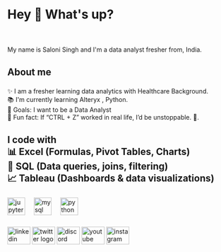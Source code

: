 
<h1 align="left">Hey 👋 What's up?</h1>

###

<br clear="both">

<p align="left">My name is Saloni Singh and I'm a data analyst fresher from, India.</p>

###

<h2 align="left">About me</h2>

###

<p align="left">✨ I am a fresher learning data analytics with Healthcare Background.<br>📚 I'm currently learning Alteryx , Python.<br>🎯 Goals: I want to be a Data Analyst<br>🎲 Fun fact: If “CTRL + Z” worked in real life, I’d be unstoppable. 🔄.</p>

###

<h2 align="left">I code with<br>📊 Excel (Formulas, Pivot Tables, Charts)<br> 🐬 SQL (Data queries, joins, filtering)<br>📈 Tableau (Dashboards & data visualizations)</h2>

###

<div align="left">
  <img src="https://cdn.jsdelivr.net/gh/devicons/devicon/icons/jupyter/jupyter-original.svg" height="40" alt="jupyter logo"  />
  <img width="12" />
  <img src="https://cdn.jsdelivr.net/gh/devicons/devicon/icons/mysql/mysql-original.svg" height="40" alt="mysql logo"  />
  <img width="12" />
  <img src="https://cdn.jsdelivr.net/gh/devicons/devicon/icons/python/python-original.svg" height="40" alt="python logo"  />
</div>

###

<div align="left">
  <img src="https://raw.githubusercontent.com/maurodesouza/profile-readme-generator/master/src/assets/icons/social/linkedin/default.svg" width="52" height="40" alt="linkedin logo"  />
  <img src="https://raw.githubusercontent.com/maurodesouza/profile-readme-generator/master/src/assets/icons/social/twitter/default.svg" width="52" height="40" alt="twitter logo"  />
  <img src="https://raw.githubusercontent.com/maurodesouza/profile-readme-generator/master/src/assets/icons/social/discord/default.svg" width="52" height="40" alt="discord logo"  />
  <img src="https://raw.githubusercontent.com/maurodesouza/profile-readme-generator/master/src/assets/icons/social/youtube/default.svg" width="52" height="40" alt="youtube logo"  />
  <img src="https://raw.githubusercontent.com/maurodesouza/profile-readme-generator/master/src/assets/icons/social/instagram/default.svg" width="52" height="40" alt="instagram logo"  />
</div>

###
